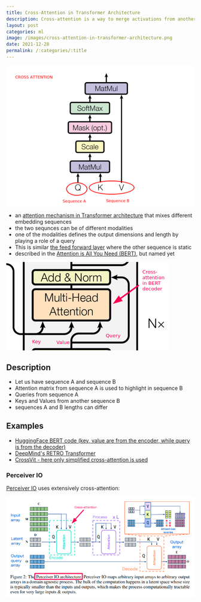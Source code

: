 ```yaml
---
title: Cross-Attention in Transformer Architecture
description: Cross-attention is a way to merge activations from another embedding sequence into transformer layers.
layout: post
categories: ml
image: /images/cross-attention-in-transformer-architecture.png
date: 2021-12-28
permalink: /:categories/:title
---
```


![Cross-Attention in Transformer Architecture](/images/cross-attention-in-transformer-architecture.png)



- an [attention mechanism in Transformer architecture](/ml/transformers-self-attention-mechanism-simplified) that mixes different embedding sequences
- the two sequnces can be of different modalities
- one of the modalities defines the output dimensions and length by playing a role of a query
- This is similar [the feed forward layer](/ml/Feed-Forward-Self-Attendion-Key-Value-Memory) where the other sequence is static
- described in the [Attention is All You Need (BERT)](https://arxiv.org/pdf/1706.03762.pdf), but named yet
 
![Cross-Attention in the decoder of Attention is All You Need (BERT) paper](/images/cross-attention-in-bert-decoder.png)


## Description
- Let us have sequence A and sequence B
- Attention matrix from sequence A is used to highlight in sequence B
- Queries from sequence A
- Keys and Values from another sequence B
- sequences A and B lengths can differ


## Examples
- [HuggingFace BERT code (key, value are from the encoder, while query is from the decoder)](https://github.com/huggingface/transformers/blob/198c335d219a5eb4d3f124fdd1ce1a9cd9f78a9b/src/transformers/models/bert/modeling_bert.py#L268)
- [DeepMind's RETRO Transformer](/ml/DeepMinds-RETRO-Transformer-Model)
- [CrossVit - here only simplified cross-attention is used](https://arxiv.org/pdf/2103.14899.pdf)


### Perceiver IO
[Perceiver IO](https://arxiv.org/pdf/2107.14795.pdf) uses extensively cross-attention:

![Perceiver IO architecture](/images/cross-attention-perceiver-io.png)
